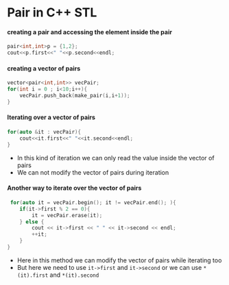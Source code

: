 # Pair in C++ STL

#### creating a pair and accessing the element inside the pair 
```cpp
pair<int,int>p = {1,2};
cout<<p.first<<" "<<p.second<<endl;
```

#### creating a vector of pairs 
```cpp
vector<pair<int,int>> vecPair;
for(int i = 0 ; i<10;i++){
    vecPair.push_back(make_pair(i,i+1));
}
```

#### Iterating over a vector of pairs 
```cpp
for(auto &it : vecPair){
    cout<<it.first<<" "<<it.second<<endl;
}
```
- In this kind of iteration we can only read the value inside the vector of pairs 
- We can not modify the vector of pairs during iteration 

#### Another way to iterate over the vector of pairs

```cpp
 for(auto it = vecPair.begin(); it != vecPair.end(); ){
    if(it->first % 2 == 0){
        it = vecPair.erase(it); 
    } else {
        cout << it->first << " " << it->second << endl;
        ++it;  
    }
}
```
- Here in this method we can modify the vector of pairs while iterating too
- But here we need to use `it->first` and `it->second` or we can use `*(it).first` and `*(it).second`
